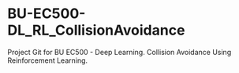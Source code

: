 # BU-EC500-DL_RL_CollisionAvoidance

Project Git for BU EC500 - Deep Learning. Collision Avoidance Using Reinforcement Learning.

